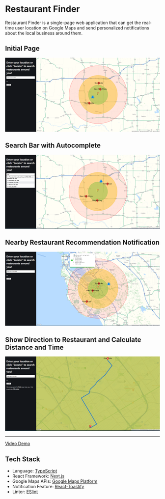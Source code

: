 # Restaurant Finder

Restaurant Finder is a single-page web application that can get the real-time user location on Google Maps and send personalized notifications about the local business around them.

## Initial Page

![](images/initial_page.png)

## Search Bar with Autocomplete

![](images/autocomplete.png)

## Nearby Restaurant Recommendation Notification

![](images/notification.png)

## Show Direction to Restaurant and Calculate Distance and Time

![](images/direction_and_calculation.png)

---

[Video Demo](https://youtu.be/KzjTX-5gegk)

## Tech Stack

* Language: [TypeScript](https://www.typescriptlang.org/)
* React Framework: [Next.js](https://nextjs.org/)
* Google Maps APIs: [Google Maps Platform](https://mapsplatform.google.com/)
* Notification Feature: [React-Toastify](https://github.com/fkhadra/react-toastify)
* Linter: [ESlint](https://eslint.org/)
